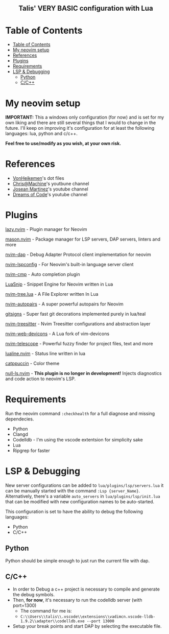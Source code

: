 <h2 align="center">
Talis' VERY BASIC configuration with Lua
</h2>

# Table of Contents

- [Table of Contents](#table-of-contents)
- [My neovim setup](#my-neovim-setup)
- [References](#references)
- [Plugins](#plugins)
- [Requirements](#requirements)
- [LSP \& Debugging](#lsp--debugging)
  - [Python](#python)
  - [C/C++](#cc)

# My neovim setup

**IMPORTANT:** This a windows only configuration (for now) and is set for my own liking and there are still several things that I would to change in the future.
I'll keep on improving it's configuration for at least the following languages: lua, python and c/c++.

**Feel free to use/modify as you wish, at your own risk.**

# References

* [VonHeikemen](https://github.com/VonHeikemen/dotfiles/tree/master)'s dot files
* [Chris@Machine](https://www.youtube.com/@chrisatmachine)'s youtbune channel
* [Josean Martinez](https://www.youtube.com/@joseanmartinez)'s youtube channel
* [Dreams of Code](https://www.youtube.com/@dreamsofcode/featured)'s youtube channel

# Plugins

[lazy.nvim](https://github.com/folke/lazy.nvim) - Plugin manager for Neovim

[mason.nvim](https://github.com/williamboman/mason.nvim) - Package manager for LSP servers, DAP servers, linters and more

[nvim-dap](https://github.com/mfussenegger/nvim-dap) - Debug Adapter Protocol client implementation for neovim

[nvim-lspconfig](https://github.com/neovim/nvim-lspconfig) - For Neovim's built-in language server client

[nvim-cmp](https://github.com/hrsh7th/nvim-cmp) - Auto completion plugin

[LuaSnip](https://github.com/L3MON4D3/LuaSnip) - Snippet Engine for Neovim written in Lua

[nvim-tree.lua](https://github.com/kyazdani42/nvim-tree.lua) - A File Explorer written In Lua

[nvim-autopairs](https://github.com/windwp/nvim-autopairs) - A super powerful autopairs for Neovim

[gitsigns](https://github.com/lewis6991/gitsigns.nvim) - Super fast git decorations implemented purely in lua/teal

[nvim-treesitter](https://github.com/nvim-treesitter/nvim-treesitter) - Nvim Treesitter configurations and abstraction layer

[nvim-web-devicons](https://github.com/kyazdani42/nvim-web-devicons) - A Lua fork of vim-devicons

[nvim-telescope](https://github.com/nvim-telescope/telescope.nvim) - Powerful fuzzy finder for project files, text and more

[lualine.nvim](https://github.com/nvim-lualine/lualine.nvim) - Status line written in lua

[catppuccin](https://github.com/catppuccin/catppuccin) - Color theme

[null-ls.nvim](hhttps://github.com/jose-elias-alvarez/null-ls.nvim/tree/main) - **This plugin is no longer in development!** Injects diagnostics and code action to neovim's LSP.

# Requirements
Run the neovim command `:checkhealth` for a full diagnose and missing dependecies.

* Python
* Clangd
* Codelldb - I'm using the vscode extentsion for simplicity sake
* Lua
* Ripgrep for faster


# LSP & Debugging
New server configurations can be added to `lua/plugins/lsp/servers.lua` it can be manually started with the command `:Lsp {server_Name}`. Alternatively, there's a variable `auto_servers` in `lua/plugins/lsp/init.lua` that can be modified with new configuration names to be auto-started.

This configuration is set to have the ability to debug the following languages:
* Python
* C/C++
## Python
Python should be simple enough to just run the current file with dap.

## C/C++
* In order to Debug a c++ project is necessary to compile and generate the debug symbols.
* Then, **for now**, it's necessary to run the codelldb server (with port=1300)
  * The command for me is:
  * `C:\\Users\\talis\\.vscode\\extensions\\vadimcn.vscode-lldb-1.9.2\\adapter\\codelldb.exe --port 13000`
* Setup your break points and start DAP by selecting the executable file.